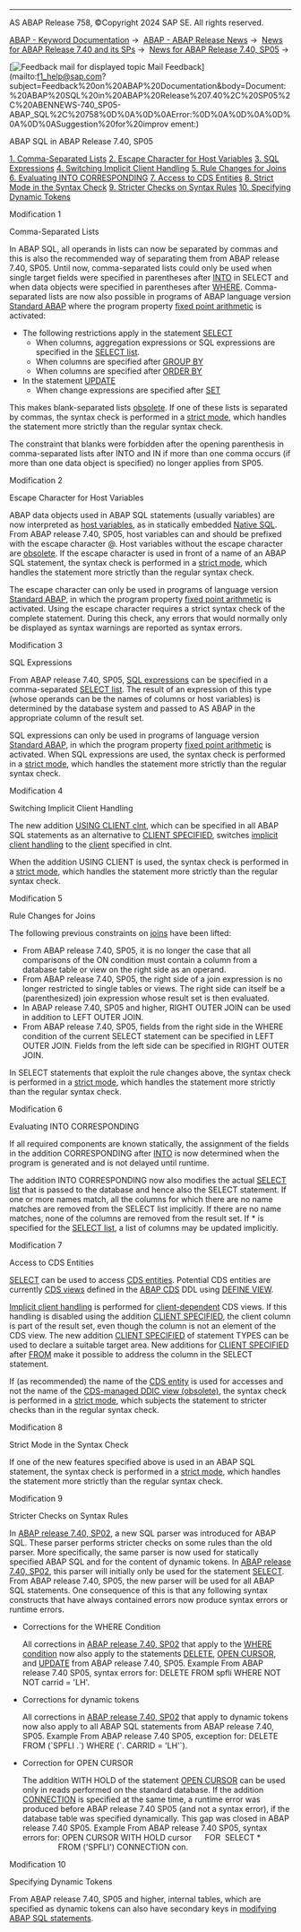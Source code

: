   

* * *

AS ABAP Release 758, ©Copyright 2024 SAP SE. All rights reserved.

[ABAP - Keyword Documentation](https://help.sap.com/doc/abapdocu_758_index_htm/7.58/en-US/abenabap.htm) →  [ABAP - ABAP Release News](https://help.sap.com/doc/abapdocu_758_index_htm/7.58/en-US/abennews.htm) →  [News for ABAP Release 7.40 and its SPs](https://help.sap.com/doc/abapdocu_758_index_htm/7.58/en-US/abennews-740.htm) →  [News for ABAP Release 7.40, SP05](https://help.sap.com/doc/abapdocu_758_index_htm/7.58/en-US/abennews-740_sp05.htm) → 

 [![](Mail.gif?object=Mail.gif "Feedback mail for displayed topic") Mail Feedback](mailto:f1_help@sap.com?subject=Feedback%20on%20ABAP%20Documentation&body=Document:%20ABAP%20SQL%20in%20ABAP%20Release%207.40%2C%20SP05%2C%20ABENNEWS-740_SP05-ABAP_SQL%2C%20758%0D%0A%0D%0AError:%0D%0A%0D%0A%0D%0A%0D%0ASuggestion%20for%20improv
ement:)

ABAP SQL in ABAP Release 7.40, SP05

[1\. Comma-Separated Lists](#!ABAP_MODIFICATION_1@1@)
[2\. Escape Character for Host Variables](#!ABAP_MODIFICATION_2@2@)
[3\. SQL Expressions](#!ABAP_MODIFICATION_3@3@)
[4\. Switching Implicit Client Handling](#!ABAP_MODIFICATION_4@4@)
[5\. Rule Changes for Joins](#!ABAP_MODIFICATION_5@5@)
[6\. Evaluating INTO CORRESPONDING](#!ABAP_MODIFICATION_6@6@)
[7\. Access to CDS Entities](#!ABAP_MODIFICATION_7@7@)
[8\. Strict Mode in the Syntax Check](#!ABAP_MODIFICATION_8@8@)
[9\. Stricter Checks on Syntax Rules](#!ABAP_MODIFICATION_9@9@)
[10\. Specifying Dynamic Tokens](#!ABAP_MODIFICATION_10@10@)

Modification 1   

Comma-Separated Lists

In ABAP SQL, all operands in lists can now be separated by commas and this is also the recommended way of separating them from ABAP release 7.40, SP05. Until now, comma-separated lists could only be used when single target fields were specified in parentheses after [INTO](https://help.sap.com/doc/abapdocu_758_index_htm/7.58/en-US/abapinto_clause.htm) in SELECT and when data objects were specified in parentheses after [WHERE](https://help.sap.com/doc/abapdocu_758_index_htm/7.58/en-US/abenwhere_logexp_operand_in.htm). Comma-separated lists are now also possible in programs of ABAP language version [Standard ABAP](https://help.sap.com/doc/abapdocu_758_index_htm/7.58/en-US/abenstandard_abap_glosry.htm "Glossary Entry") where the program property [fixed point arithmetic](https://help.sap.com/doc/abapdocu_758_index_htm/7.58/en-US/abenfixed_point_arithmetic_glosry.htm "Glossary Entry") is activated:

-   The following restrictions apply in the statement [SELECT](https://help.sap.com/doc/abapdocu_758_index_htm/7.58/en-US/abapselect.htm)
    -   When columns, aggregation expressions or SQL expressions are specified in the [SELECT list](https://help.sap.com/doc/abapdocu_758_index_htm/7.58/en-US/abapselect_list.htm).
    -   When columns are specified after [GROUP BY](https://help.sap.com/doc/abapdocu_758_index_htm/7.58/en-US/abapgroupby_clause.htm)
    -   When columns are specified after [ORDER BY](https://help.sap.com/doc/abapdocu_758_index_htm/7.58/en-US/abaporderby_clause.htm)
-   In the statement [UPDATE](https://help.sap.com/doc/abapdocu_758_index_htm/7.58/en-US/abapupdate.htm)
    -   When change expressions are specified after [SET](https://help.sap.com/doc/abapdocu_758_index_htm/7.58/en-US/abapupdate_source.htm)

This makes blank-separated lists [obsolete](https://help.sap.com/doc/abapdocu_758_index_htm/7.58/en-US/abenabap_sql_lists_obsolete.htm). If one of these lists is separated by commas, the syntax check is performed in a [strict mode](https://help.sap.com/doc/abapdocu_758_index_htm/7.58/en-US/abenabap_sql_strictmode_740_sp05.htm), which handles the statement more strictly than the regular syntax check.

The constraint that blanks were forbidden after the opening parenthesis in comma-separated lists after INTO and IN if more than one comma occurs (if more than one data object is specified) no longer applies from SP05.

Modification 2   

Escape Character for Host Variables

ABAP data objects used in ABAP SQL statements (usually variables) are now interpreted as [host variables](https://help.sap.com/doc/abapdocu_758_index_htm/7.58/en-US/abenabap_sql_host_variables.htm), as in statically embedded [Native SQL](https://help.sap.com/doc/abapdocu_758_index_htm/7.58/en-US/abennativesql.htm). From ABAP release 7.40, SP05, host variables can and should be prefixed with the escape character @. Host variables without the escape character are [obsolete](https://help.sap.com/doc/abapdocu_758_index_htm/7.58/en-US/abenabap_sql_hostvar_obsolete.htm). If the escape character is used in front of a name of an ABAP SQL statement, the syntax check is performed in a [strict mode](https://help.sap.com/doc/abapdocu_758_index_htm/7.58/en-US/abenabap_sql_strictmode_740_sp05.htm), which handles the statement more strictly than the regular syntax check.

The escape character can only be used in programs of language version [Standard ABAP](https://help.sap.com/doc/abapdocu_758_index_htm/7.58/en-US/abenstandard_abap_glosry.htm "Glossary Entry"), in which the program property [fixed point arithmetic](https://help.sap.com/doc/abapdocu_758_index_htm/7.58/en-US/abenfixed_point_arithmetic_glosry.htm "Glossary Entry") is activated. Using the escape character requires a strict syntax check of the complete statement. During this check, any errors that would normally only be displayed as syntax warnings are reported as syntax errors.

Modification 3   

SQL Expressions

From ABAP release 7.40, SP05, [SQL expressions](https://help.sap.com/doc/abapdocu_758_index_htm/7.58/en-US/abapsql_expr.htm) can be specified in a comma-separated [SELECT list](https://help.sap.com/doc/abapdocu_758_index_htm/7.58/en-US/abapselect_list.htm). The result of an expression of this type (whose operands can be the names of columns or host variables) is determined by the database system and passed to AS ABAP in the appropriate column of the result set.

SQL expressions can only be used in programs of language version [Standard ABAP](https://help.sap.com/doc/abapdocu_758_index_htm/7.58/en-US/abenstandard_abap_glosry.htm "Glossary Entry"), in which the program property [fixed point arithmetic](https://help.sap.com/doc/abapdocu_758_index_htm/7.58/en-US/abenfixed_point_arithmetic_glosry.htm "Glossary Entry") is activated. When SQL expressions are used, the syntax check is performed in a [strict mode](https://help.sap.com/doc/abapdocu_758_index_htm/7.58/en-US/abenabap_sql_strictmode_740_sp05.htm), which handles the statement more strictly than the regular syntax check.

Modification 4   

Switching Implicit Client Handling

The new addition [USING CLIENT clnt](https://help.sap.com/doc/abapdocu_758_index_htm/7.58/en-US/abapselect_client.htm), which can be specified in all ABAP SQL statements as an alternative to [CLIENT SPECIFIED](https://help.sap.com/doc/abapdocu_758_index_htm/7.58/en-US/abapselect_client_obsolete.htm), switches [implicit client handling](https://help.sap.com/doc/abapdocu_758_index_htm/7.58/en-US/abenabap_sql_client_handling.htm) to the [client](https://help.sap.com/doc/abapdocu_758_index_htm/7.58/en-US/abenclient_glosry.htm "Glossary Entry") specified in clnt.

When the addition USING CLIENT is used, the syntax check is performed in a [strict mode](https://help.sap.com/doc/abapdocu_758_index_htm/7.58/en-US/abenabap_sql_strictmode_740_sp05.htm), which handles the statement more strictly than the regular syntax check.

Modification 5   

Rule Changes for Joins

The following previous constraints on [joins](https://help.sap.com/doc/abapdocu_758_index_htm/7.58/en-US/abapselect_join.htm) have been lifted:

-   From ABAP release 7.40, SP05, it is no longer the case that all comparisons of the ON condition must contain a column from a database table or view on the right side as an operand.
-   From ABAP release 7.40, SP05, the right side of a join expression is no longer restricted to single tables or views. The right side can itself be a (parenthesized) join expression whose result set is then evaluated.
-   In ABAP release 7.40, SP05 and higher, RIGHT OUTER JOIN can be used in addition to LEFT OUTER JOIN.
-   From ABAP release 7.40, SP05, fields from the right side in the WHERE condition of the current SELECT statement can be specified in LEFT OUTER JOIN. Fields from the left side can be specified in RIGHT OUTER JOIN.

In SELECT statements that exploit the rule changes above, the syntax check is performed in a [strict mode](https://help.sap.com/doc/abapdocu_758_index_htm/7.58/en-US/abenabap_sql_strictmode_740_sp05.htm), which handles the statement more strictly than the regular syntax check.

Modification 6   

Evaluating INTO CORRESPONDING

If all required components are known statically, the assignment of the fields in the addition CORRESPONDING after [INTO](https://help.sap.com/doc/abapdocu_758_index_htm/7.58/en-US/abapinto_clause.htm) is now determined when the program is generated and is not delayed until runtime.

The addition INTO CORRESPONDING now also modifies the actual [SELECT list](https://help.sap.com/doc/abapdocu_758_index_htm/7.58/en-US/abapselect_list.htm) that is passed to the database and hence also the SELECT statement. If one or more names match, all the columns for which there are no name matches are removed from the SELECT list implicitly. If there are no name matches, none of the columns are removed from the result set. If \* is specified for the [SELECT list](https://help.sap.com/doc/abapdocu_758_index_htm/7.58/en-US/abapselect_list.htm), a list of columns may be updated implicitly.

Modification 7   

Access to CDS Entities

[SELECT](https://help.sap.com/doc/abapdocu_758_index_htm/7.58/en-US/abapselect.htm) can be used to access [CDS entities](https://help.sap.com/doc/abapdocu_758_index_htm/7.58/en-US/abencds_entity_glosry.htm "Glossary Entry"). Potential CDS entities are currently [CDS views](https://help.sap.com/doc/abapdocu_758_index_htm/7.58/en-US/abencds_view_glosry.htm "Glossary Entry") defined in the [ABAP CDS](https://help.sap.com/doc/abapdocu_758_index_htm/7.58/en-US/abenabap_cds_glosry.htm "Glossary Entry") DDL using [DEFINE VIEW](https://help.sap.com/doc/abapdocu_758_index_htm/7.58/en-US/abencds_define_view_v1.htm).

[Implicit client handling](https://help.sap.com/doc/abapdocu_758_index_htm/7.58/en-US/abenabap_sql_client_handling.htm) is performed for [client-dependent](https://help.sap.com/doc/abapdocu_758_index_htm/7.58/en-US/abencds_view_client_handling_v1.htm) CDS views. If this handling is disabled using the addition [CLIENT SPECIFIED](https://help.sap.com/doc/abapdocu_758_index_htm/7.58/en-US/abapselect_client_obsolete.htm), the client column is part of the result set, even though the column is not an element of the CDS view. The new addition [CLIENT SPECIFIED](https://help.sap.com/doc/abapdocu_758_index_htm/7.58/en-US/abaptypes_client_specified.htm) of statement TYPES can be used to declare a suitable target area. New additions for [CLIENT SPECIFIED](https://help.sap.com/doc/abapdocu_758_index_htm/7.58/en-US/abapselect_client.htm) after [FROM](https://help.sap.com/doc/abapdocu_758_index_htm/7.58/en-US/abapfrom_clause.htm) make it possible to address the column in the SELECT statement.

If (as recommended) the name of the [CDS entity](https://help.sap.com/doc/abapdocu_758_index_htm/7.58/en-US/abencds_entity_glosry.htm "Glossary Entry") is used for accesses and not the name of the [CDS-managed DDIC view (obsolete)](https://help.sap.com/doc/abapdocu_758_index_htm/7.58/en-US/abencds_mngdddic_view_glosry.htm "Glossary Entry"), the syntax check is performed in a [strict mode](https://help.sap.com/doc/abapdocu_758_index_htm/7.58/en-US/abenabap_sql_strictmode_740_sp05.htm), which subjects the statement to stricter checks than in the regular syntax check.

Modification 8   

Strict Mode in the Syntax Check

If one of the new features specified above is used in an ABAP SQL statement, the syntax check is performed in a [strict mode](https://help.sap.com/doc/abapdocu_758_index_htm/7.58/en-US/abenabap_sql_strictmode_740_sp05.htm), which handles the statement more strictly than the regular syntax check.

Modification 9   

Stricter Checks on Syntax Rules

In [ABAP release 7.40, SP02](https://help.sap.com/doc/abapdocu_758_index_htm/7.58/en-US/abennews-740-abap_sql.htm), a new SQL parser was introduced for ABAP SQL. These parser performs stricter checks on some rules than the old parser. More specifically, the same parser is now used for statically specified ABAP SQL and for the content of dynamic tokens. In [ABAP release 7.40, SP02](https://help.sap.com/doc/abapdocu_758_index_htm/7.58/en-US/abennews-740-abap_sql.htm), this parser will initially only be used for the statement [SELECT](https://help.sap.com/doc/abapdocu_758_index_htm/7.58/en-US/abapselect.htm). From ABAP release 7.40, SP05, the new parser will be used for all ABAP SQL statements. One consequence of this is that any following syntax constructs that have always contained errors now produce syntax errors or runtime errors.

-   Corrections for the WHERE Condition
    
    All corrections in [ABAP release 7.40, SP02](https://help.sap.com/doc/abapdocu_758_index_htm/7.58/en-US/abennews-740-abap_sql.htm) that apply to the [WHERE condition](https://help.sap.com/doc/abapdocu_758_index_htm/7.58/en-US/abapwhere.htm) now also apply to the statements [DELETE](https://help.sap.com/doc/abapdocu_758_index_htm/7.58/en-US/abapdelete_dbtab.htm), [OPEN CURSOR](https://help.sap.com/doc/abapdocu_758_index_htm/7.58/en-US/abapopen_cursor.htm), and [UPDATE](https://help.sap.com/doc/abapdocu_758_index_htm/7.58/en-US/abapupdate.htm) from ABAP release 7.40, SP05.
    Example
    From ABAP release 7.40 SP05, syntax errors for:
    DELETE FROM spfli WHERE NOT NOT carrid = 'LH'.
    
-   Corrections for dynamic tokens
    
    All corrections in [ABAP release 7.40, SP02](https://help.sap.com/doc/abapdocu_758_index_htm/7.58/en-US/abennews-740-abap_sql.htm) that apply to dynamic tokens now also apply to all ABAP SQL statements from ABAP release 7.40, SP05.
    Example
    From ABAP release 7.40 SP05, exception for:
    DELETE FROM (\`SPFLI .\`) WHERE (\`. CARRID = 'LH'\`).
    
-   Correction for OPEN CURSOR
    
    The addition WITH HOLD of the statement [OPEN CURSOR](https://help.sap.com/doc/abapdocu_758_index_htm/7.58/en-US/abapopen_cursor.htm) can be used only in reads performed on the standard database. If the addition [CONNECTION](https://help.sap.com/doc/abapdocu_758_index_htm/7.58/en-US/abapselect_additions.htm) is specified at the same time, a runtime error was produced before ABAP release 7.40 SP05 (and not a syntax error), if the database table was specified dynamically. This gap was closed in ABAP release 7.40 SP05.
    Example
    From ABAP release 7.40 SP05, syntax errors for:
    OPEN CURSOR WITH HOLD cursor
         FOR  SELECT \*
                    FROM ('SPFLI') CONNECTION con.
    

Modification 10   

Specifying Dynamic Tokens

From ABAP release 7.40, SP05 and higher, internal tables, which are specified as dynamic tokens can also have secondary keys in [modifying ABAP SQL statements](https://help.sap.com/doc/abapdocu_758_index_htm/7.58/en-US/abenabap_sql_writing.htm).